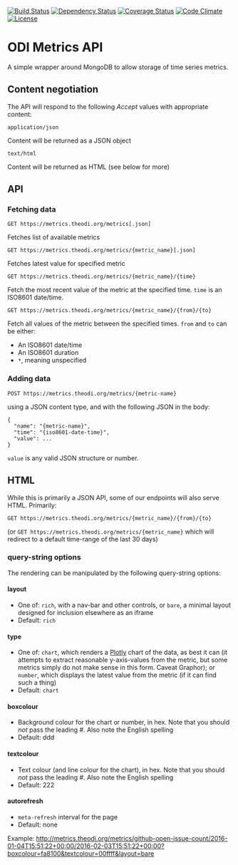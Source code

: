 [![Build Status](http://img.shields.io/travis/theodi/metrics-api.svg?style=flat-square)](https://travis-ci.org/theodi/metrics-api)
[![Dependency Status](http://img.shields.io/gemnasium/theodi/metrics-api.svg?style=flat-square)](https://gemnasium.com/theodi/metrics-api)
[![Coverage Status](http://img.shields.io/coveralls/theodi/metrics-api.svg?style=flat-square)](https://coveralls.io/r/theodi/metrics-api)
[![Code Climate](http://img.shields.io/codeclimate/github/theodi/metrics-api.svg?style=flat-square)](https://codeclimate.com/github/theodi/metrics-api)
[![License](http://img.shields.io/:license-mit-blue.svg?style=flat-square)](http://theodi.mit-license.org)

# ODI Metrics API

A simple wrapper around MongoDB to allow storage of time series metrics.

## Content negotiation

The API will respond to the following _Accept_ values with appropriate content:

`application/json`

Content will be returned as a JSON object

`text/html`

Content will be returned as HTML (see below for more)

## API

### Fetching data

```
GET https://metrics.theodi.org/metrics[.json]
```

Fetches list of available metrics

```
GET https://metrics.theodi.org/metrics/{metric_name}[.json]
```

Fetches latest value for specified metric

```
GET https://metrics.theodi.org/metrics/{metric_name}/{time}
```

Fetch the most recent value of the metric at the specified time. `time` is an ISO8601 date/time.

```
GET https://metrics.theodi.org/metrics/{metric_name}/{from}/{to}
```

Fetch all values of the metric between the specified times. `from` and `to` can be either:

 * An ISO8601 date/time
 * An ISO8601 duration
 * `*`, meaning unspecified

### Adding data

```
POST https://metrics.theodi.org/metrics/{metric-name}
```

using a JSON content type, and with the following JSON in the body:

```
{
  "name": "{metric-name}",
  "time": "{iso8601-date-time}",
  "value": ...
}
```

`value` is any valid JSON structure or number.

## HTML

While this is primarily a JSON API, some of our endpoints will also serve HTML. Primarily:

```
GET https://metrics.theodi.org/metrics/{metric_name}/{from}/{to}
```

(or `GET https://metrics.theodi.org/metrics/{metric_name}` which will redirect to a default time-range of the last 30 days)

### query-string options

The rendering can be manipulated by the following query-string options:

#### layout

* One of: `rich`, with a nav-bar and other controls, or `bare`, a minimal layout designed for inclusion elsewhere as an iframe
* Default: `rich`

#### type

* One of: `chart`, which renders a [Plotly](https://plot.ly/javascript/) chart of the data, as best it can (it attempts to extract reasonable y-axis-values from the metric, but some metrics simply do not make sense in this form. Caveat Graphor); or `number`, which displays the latest value from the metric (if it can find such a thing)
* Default: `chart`

#### boxcolour

* Background colour for the chart or number, in hex. Note that you should _not_ pass the leading _#_. Also note the English spelling
* Default: ddd

#### textcolour

* Text colour (and line colour for the chart), in hex. Note that you should _not_ pass the leading _#_. Also note the English spelling
* Default: 222

#### autorefresh

* `meta-refresh` interval for the page
* Default: none

Example: http://metrics.theodi.org/metrics/github-open-issue-count/2016-01-04T15:51:22+00:00/2016-02-03T15:51:22+00:00?boxcolour=fa8100&textcolour=00ffff&layout=bare
